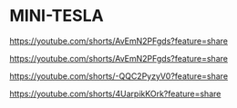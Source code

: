 # MINI-TESLA
https://youtube.com/shorts/AvEmN2PFgds?feature=share

https://youtube.com/shorts/AvEmN2PFgds?feature=share

https://youtube.com/shorts/-QQC2PyzyV0?feature=share

https://youtube.com/shorts/4UarpikKOrk?feature=share
